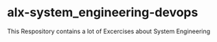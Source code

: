 # alx-system_engineering-devops
This Respository contains a lot of Excercises about System Engineering
